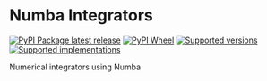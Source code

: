 # Numba Integrators

[![PyPI Package latest release](https://img.shields.io/pypi/v/numba-integrators.svg)][1]
[![PyPI Wheel](https://img.shields.io/pypi/wheel/numba-integrators.svg)][1]
[![Supported versions](https://img.shields.io/pypi/pyversions/numba-integrators.svg)][1]
[![Supported implementations](https://img.shields.io/pypi/implementation/numba-integrators.svg)][1]

Numerical integrators using Numba

[1]: <https://pypi.org/project/numba-integrators> ""
